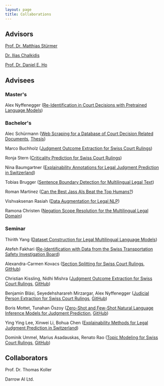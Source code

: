 ```yaml
---
layout: page
title: Collaborations
---
```


## Advisors
[Prof. Dr. Matthias Stürmer](https://www.digitale-nachhaltigkeit.unibe.ch/about_us/persons/pd_dr_stuermer_matthias/index_eng.html)

[Dr. Ilias Chalkidis](https://iliaschalkidis.github.io/)

[Prof. Dr. Daniel E. Ho](https://dho.stanford.edu/)


## Advisees

### Master's

Alex Nyffenegger ([Re-Identification in Court Decisions with Pretrained Language Models](https://www.digitale-nachhaltigkeit.unibe.ch/studies/bachelor_s__and_master_s_theses_at_inf/natural_language_processing/re_identification_in_court_decisions_with_pretrained_language_models/index_eng.html))

### Bachelor's

Alec Schürmann ([Web Scraping for a Database of Court Decision Related Documents](https://www.digitale-nachhaltigkeit.unibe.ch/studies/bachelor_s__and_master_s_theses_at_inf/natural_language_processing/web_scraping_for_a_database_of_court_decision_related_documents/index_eng.html), [Thesis](https://zenodo.org/record/7305324))

Marco Buchholz ([Judgment Outcome Extraction for Swiss Court Rulings](https://www.digitale-nachhaltigkeit.unibe.ch/studies/bachelor_s__and_master_s_theses_at_inf/natural_language_processing/judgment_outcome_extraction_for_swiss_court_rulings/index_eng.html))

Ronja Stern ([Criticality Prediction for Swiss Court Rulings](https://www.digitale-nachhaltigkeit.unibe.ch/studies/bachelor_s__and_master_s_theses_at_inf/natural_language_processing/explainability_annotations_for_legal_judgment_prediction_in_switzerland/index_eng.html))

Nina Baumgartner ([Explainability Annotations for Legal Judgment Prediction in Switzerland](https://www.digitale-nachhaltigkeit.unibe.ch/studies/bachelor_s__and_master_s_theses_at_inf/natural_language_processing/explainability_annotations_for_legal_judgment_prediction_in_switzerland/index_eng.html))

Tobias Brugger ([Sentence Boundary Detection for Multilingual Legal Text](https://www.digitale-nachhaltigkeit.unibe.ch/studies/bachelor_s__and_master_s_theses_at_inf/natural_language_processing/sentence_boundary_detection_for_multilingual_legal_text/index_eng.html))

Roman Martinez ([Can the Best Jass AIs Beat the Top Humans?](https://www.digitale-nachhaltigkeit.unibe.ch/studies/bachelor_s__and_master_s_theses_at_inf/game_ais/can_the_best_jass_ais_beat_the_top_humans/index_eng.html))

Vishvaksenan Rasiah ([Data Augmentation for Legal NLP](https://www.digitale-nachhaltigkeit.unibe.ch/studies/bachelor_s__and_master_s_theses_at_inf/natural_language_processing/data_augmentation_for_legal_nlp/index_eng.html))

Ramona Christen ([Negation Scope Resolution for the Multilingual Legal Domain](https://www.digitale-nachhaltigkeit.unibe.ch/studies/bachelor_s__and_master_s_theses_at_inf/natural_language_processing/negation_scope_resolution_for_the_multilingual_legal_domain/index_eng.html))


### Seminar

Thirith Yang ([Dataset Construction for Legal Multilingual Language Models](https://www.digitale-nachhaltigkeit.unibe.ch/studies/bachelor_s__and_master_s_theses_at_inf/natural_language_processing/dataset_construction_for_legal_multilingual_language_models/index_eng.html))

Atefeh Fakhari ([Re-Identification with Data from the Swiss Transportation Safety Investigation Board](https://www.digitale-nachhaltigkeit.unibe.ch/studies/bachelor_s__and_master_s_theses_at_inf/natural_language_processing/re_identification_with_data_from_the_swiss_transportation_safety_investigation_board/index_eng.html))

Alexandra-Carmen Kovacs ([Section Splitting for Swiss Court Rulings](https://www.digitale-nachhaltigkeit.unibe.ch/studies/bachelor_s__and_master_s_theses_at_inf/natural_language_processing/section_splitting_for_swiss_court_rulings/index_eng.html), [GitHub](https://github.com/JoelNiklaus/SwissCourtRulingCorpus))

Christian Kissling, Nidhi Mishra ([Judgment Outcome Extraction for Swiss Court Rulings](https://www.digitale-nachhaltigkeit.unibe.ch/studies/bachelor_s__and_master_s_theses_at_inf/natural_language_processing/judgment_outcome_extraction_for_swiss_court_rulings/index_eng.html), [GitHub](https://github.com/JoelNiklaus/SwissCourtRulingCorpus))

Benjamin Bläsi, Seyedehsharareh Mirzargar, Alex Nyffenegger ([Judicial Person Extraction for Swiss Court Rulings](https://www.digitale-nachhaltigkeit.unibe.ch/studies/bachelor_s__and_master_s_theses_at_inf/natural_language_processing/judicial_person_extraction_for_swiss_court_rulings/index_eng.html), [GitHub](https://github.com/JoelNiklaus/SwissCourtRulingCorpus))

Boris Mottet, Tunahan Öszoy ([Zero-Shot and Few-Shot Natural Language Inference Models for Judgment Prediction](https://www.digitale-nachhaltigkeit.unibe.ch/studies/bachelor_s__and_master_s_theses_at_inf/natural_language_processing/zero_shot_and_few_shot_natural_language_inference_models_for_judgment_prediction/index_eng.html), [GitHub](https://github.com/JoelNiklaus/Zero-Shot-and-Few-Shot-Natural-Language-Inference-Models-for-Judgment-Prediction))

Ying Ying Lee, Xinwei Li, Bohua Chen ([Explainability Methods for Legal Judgment Prediction in Switzerland](https://www.digitale-nachhaltigkeit.unibe.ch/studies/bachelor_s__and_master_s_theses_at_inf/natural_language_processing/explainability_methods_for_legal_judgment_prediction_in_switzerland/index_eng.html))

Dominik Ummel, Marius Asadauskas, Renato Rao ([Topic Modeling for Swiss Court Rulings](https://www.digitale-nachhaltigkeit.unibe.ch/studies/bachelor_s__and_master_s_theses_at_inf/natural_language_processing/topic_modeling_for_swiss_court_rulings/index_eng.html), [GitHub](https://github.com/JoelNiklaus/Topic-Modeling-for-Swiss-Court-Rulings))


## Collaborators

Prof. Dr. Thomas Koller

Darrow AI Ltd.

